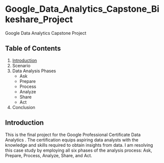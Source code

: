 # Google_Data_Analytics_Capstone_Bikeshare_Project
Google Data Analytics Capstone Project

## Table of Contents
1. [Introduction](https://github.com/nmho158/google_data_analytics_project_081823/edit/main/README.md#introduction)
2. Scenario
3. Data Analysis Phases
   + Ask
   + Prepare
   + Process
   + Analyze
   + Share
   + Act
4. Conclusion


## Introduction
This is the final project for the Google Professional Certificate Data Analytics . The certification equips aspiring data analysts with the knowledge and skills required to obtain insights from data. I am resolving this case study by employing all six phases of the analysis process: Ask, Prepare, Process, Analyze, Share, and Act. 





